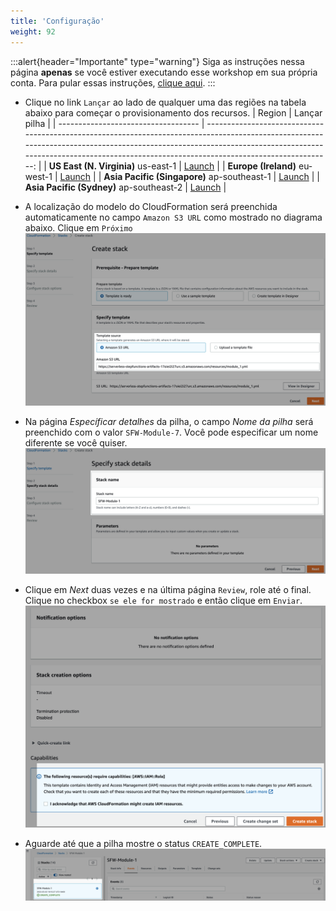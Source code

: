 ```yaml
---
title: 'Configuração'
weight: 92
---
```


:::alert{header="Importante" type="warning"}
Siga as instruções nessa página **apenas** se você estiver executando esse workshop em sua própria conta. Para pular essas instruções, [clique aqui](../step-3).
:::

- Clique no link `Lançar` ao lado de qualquer uma das regiões na tabela abaixo para começar o provisionamento dos recursos.
  | Region | Lançar pilha |
  | ----------------------------------- | -------------------------------------------------------------------------------------------------------------------------------------------------------------------------------------------------------------------------------------------------------------: |
  | **US East (N. Virginia)** us-east-1 | [Launch](https://console.aws.amazon.com/cloudformation/home?region=us-east-1#/stacks/create/template?stackName=SFW-Module-7&templateURL=https://serverless-stepfunctions-artifacts-17oiei2i27urc.s3.amazonaws.com/resources/module_7.yml) |
  | **Europe (Ireland)** eu-west-1 | [Launch](https://console.aws.amazon.com/cloudformation/home?region=eu-west-1#/stacks/create/template?stackName=SFW-Module-7&templateURL=https://serverless-stepfunctions-artifacts-17oiei2i27urc.s3.amazonaws.com/resources/module_7.yml) |
  | **Asia Pacific (Singapore)** ap-southeast-1 | [Launch](https://console.aws.amazon.com/cloudformation/home?region=ap-southeast-1#/stacks/create/template?stackName=SFW-Module-7&templateURL=https://serverless-stepfunctions-artifacts-17oiei2i27urc.s3.amazonaws.com/resources/module_7.yml) |
  | **Asia Pacific (Sydney)** ap-southeast-2 | [Launch](https://console.aws.amazon.com/cloudformation/home?region=ap-southeast-2#/stacks/create/template?stackName=SFW-Module-7&templateURL=https://serverless-stepfunctions-artifacts-17oiei2i27urc.s3.amazonaws.com/resources/module_7.yml) |

- A localização do modelo do CloudFormation será preenchida automaticamente no campo `Amazon S3 URL` como mostrado no diagrama abaixo. Clique em `Próximo`
  ![CloudFormation especificar template](/static/img/setup/setup-cloudformation-specify-template.png)
- Na página _Específicar detalhes_ da pilha, o campo _Nome da pilha_ será preenchido com o valor `SFW-Module-7`. Você pode especificar um nome diferente se você quiser.
  ![CloudFormation stack name](/static/img/setup/setup-cloudformation-stack-name.png)
- Clique em _Next_ duas vezes e na última página `Review`, role até o final. Clique no checkbox `se ele for mostrado` e então clique em `Enviar`.
  ![CloudFormation criar stack](/static/img/setup/setup-cloudformation-create-stack.png)
- Aguarde até que a pilha mostre o status `CREATE_COMPLETE`.
  ![CloudFormation stack completa](/static/img/setup/setup-cloudformation-create-complete.png)
